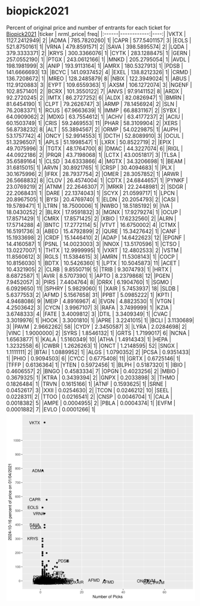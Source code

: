 # biopick2021
Percent of original price and number of entrants for each ticket for [Biopick2021](https://twitter.com/hashtag/Biopick2021)
|ticker |   nrml_price| freq|
|:------|------------:|----:|
|VKTX   | 1127.2412949|    2|
|ADMA   |  785.7820260|    1|
|CAPR   |  577.5401157|    3|
|EOLS   |  521.8750161|    1|
|VRNA   |  479.8591571|    2|
|SAVA   |  398.5895574|    2|
|LQDA   |  379.3333371|    2|
|KRYS   |  300.3366076|    1|
|CYTK   |  283.1288475|    1|
|GERN   |  257.0552190|    1|
|PTGX   |  243.0612166|    1|
|MNKD   |  205.2795054|    1|
|AVDL   |  198.1981999|    3|
|ANIP   |  193.9113164|    1|
|AMRX   |  180.5327913|    1|
|PDSB   |  141.6666693|   13|
|BCYC   |  141.0937452|    4|
|EXEL   |  138.8212326|    1|
|CRMD   |  136.7208672|    1|
|MREO   |  128.2485879|    8|
|NBIX   |  122.3949024|    1|
|ABUS   |  112.9120883|    3|
|EYPT   |  109.6559363|    1|
|AXSM   |  106.1272074|    3|
|NGENF  |  102.8571401|    2|
|BCRX   |  101.3550122|    7|
|ANVS   |   97.9141152|    8|
|ARDX   |   92.2720245|    2|
|IMTX   |   86.2727252|    6|
|ALDX   |   82.0826947|    1|
|BMRN   |   81.6454190|    1|
|CLPT   |   79.2626747|    3|
|ARMP   |   78.1456924|    2|
|SLN    |   76.2083371|    1|
|RCUS   |   67.9663639|    1|
|IMMP   |   66.8831167|    2|
|SYBX   |   64.0909062|    2|
|MDXG   |   63.7554612|    1|
|ACHV   |   63.4177237|    2|
|ACIU   |   60.1503749|    1|
|CRIS   |   59.2469553|   11|
|PHAR   |   58.3109904|    2|
|XERS   |   56.8738232|    8|
|ALT    |   55.3894567|    2|
|ORMP   |   54.0229875|    1|
|AUPH   |   53.1757742|    4|
|ONCY   |   52.9914553|    1|
|DCTH   |   52.8089910|    3|
|OCUL   |   51.3296507|    1|
|APLS   |   51.1998547|    1|
|LXRX   |   50.8522719|    2|
|EPIX   |   49.7075996|    3|
|TGTX   |   48.1764700|    8|
|DMAC   |   44.3227074|    6|
|RIGL   |   44.0922186|    2|
|PRQR   |   43.7198068|    1|
|LCTX   |   43.0051817|    3|
|TLSA   |   35.6589164|    1|
|CLSD   |   34.6333866|    4|
|MGTX   |   34.3206698|    1|
|BEAM   |   31.6815015|    1|
|ARVN   |   30.8921765|    1|
|CRSP   |   30.4094683|    1|
|PLX    |   30.1675996|    2|
|IFRX   |   28.7937754|    2|
|OMER   |   28.3057852|    1|
|ARWR   |   26.5668832|    8|
|CLOV   |   26.4574004|    1|
|CDTX   |   24.6844657|    1|
|PYNKF  |   23.0769219|    2|
|ATNM   |   22.2646307|    7|
|MRKR   |   22.2448981|    2|
|SDGR   |   22.2068431|    1|
|DARE   |   22.1374043|    1|
|SCYX   |   21.0599717|    1|
|LPCN   |   20.8967505|    1|
|BYSI   |   20.4769740|    1|
|ELDN   |   20.2054793|    2|
|CASI   |   19.5789471|    1|
|LTRN   |   18.7500006|    1|
|NWBO   |   18.5185192|    9|
|IVA    |   18.0430252|    2|
|BLRX   |   17.9591832|    3|
|MGNX   |   17.9279274|    1|
|OCUP   |   17.8571429|    1|
|CMRX   |   17.8571425|    2|
|XBIO   |   17.6232560|    2|
|ALRN   |   17.5714288|    4|
|BNTC   |   17.2772114|    5|
|VTVT   |   16.6750002|    4|
|CTMX   |   16.5191736|    3|
|ABEO   |   15.4792899|    2|
|QURE   |   15.3427642|    1|
|CANF   |   15.1933698|    2|
|CRDF   |   15.1446410|    2|
|ADAP   |   14.6422623|   12|
|EPGNF  |   14.4160587|    1|
|PSNL   |   14.0023003|    3|
|NNOX   |   13.5170596|    1|
|CTSO   |   13.0227007|    1|
|THTX   |   12.9999995|    1|
|VXRT   |   12.4802533|    2|
|VSTM   |   11.8560612|    3|
|RGLS   |   11.5384615|    3|
|AMRN   |   11.5308143|    1|
|COCP   |   10.8156030|    1|
|BDTX   |   10.5426360|    1|
|LPTX   |   10.5045873|   11|
|ACET   |   10.4321905|    2|
|CLRB   |    9.8550719|    5|
|TRIB   |    9.3074793|    1|
|HRTX   |    8.6872587|    1|
|AVIR   |    8.5707390|    1|
|APTO   |    8.2379868|   12|
|PGEN   |    7.9452057|    3|
|PIRS   |    7.4404764|    8|
|DRRX   |    6.1904760|    1|
|SGMO   |    6.0929650|   11|
|SPHRY  |    5.9829060|    1|
|XAIR   |    5.7453937|   18|
|SLDB   |    5.6377553|    2|
|AFMD   |    5.1567658|   31|
|PPBT   |    5.0985222|    1|
|KPTI   |    4.9468086|    9|
|MEIP   |    4.8916967|    4|
|EVGN   |    4.8823530|    1|
|VTGN   |    4.2503642|    3|
|CYCN   |    3.9967107|    3|
|RAFA   |    3.7499999|    1|
|KZIA   |    3.6748333|    4|
|FATE   |    3.4009812|    3|
|DTIL   |    3.3409349|    1|
|CVAC   |    3.3019976|    1|
|HOOK   |    3.3001810|    1|
|APRE   |    3.2241015|    1|
|BCLI   |    3.1130689|    3|
|PAVM   |    2.9662262|   58|
|CYDY   |    2.3450587|    3|
|LYRA   |    2.0284698|    2|
|VINC   |    1.9000000|    2|
|SYRS   |    1.8546132|    1|
|GRTS   |    1.7199017|    6|
|NCNA   |    1.6563877|    1|
|KALA   |    1.5160349|   10|
|ATHA   |    1.4914343|    1|
|HEPA   |    1.3232558|    6|
|CWBR   |    1.2626263|    1|
|ONCT   |    1.2148595|   52|
|SNGX   |    1.1111111|    2|
|BTAI   |    1.0889952|    1|
|ALGS   |    1.0790352|    2|
|PCSA   |    0.9351433|    1|
|PHIO   |    0.9094503|    6|
|CYCC   |    0.6775408|   11|
|GRTX   |    0.6725146|    1|
|TFFP   |    0.6136364|    1|
|YTEN   |    0.5972456|    1|
|BLPH   |    0.5187320|    1|
|IBIO   |    0.4606557|    2|
|BNGO   |    0.4583334|    7|
|OPGN   |    0.4023256|    2|
|MBIO   |    0.3679325|    1|
|KTRA   |    0.3439394|    2|
|GNPX   |    0.2033898|    3|
|THMO   |    0.1826484|    1|
|TRVN   |    0.1615166|    1|
|ATNF   |    0.1593625|    1|
|SRNE   |    0.0452617|    3|
|XXII   |    0.0254630|    2|
|TCON   |    0.0246212|   10|
|SEEL   |    0.0228311|    2|
|TTOO   |    0.0216541|    2|
|CNSP   |    0.0046704|    1|
|CALA   |    0.0018382|    5|
|AMPE   |    0.0004955|    2|
|PBLA   |    0.0004374|    1|
|EVFM   |    0.0001882|    7|
|EVLO   |    0.0001266|    1|
![retvspicks](biopicks.png?raw=true)
